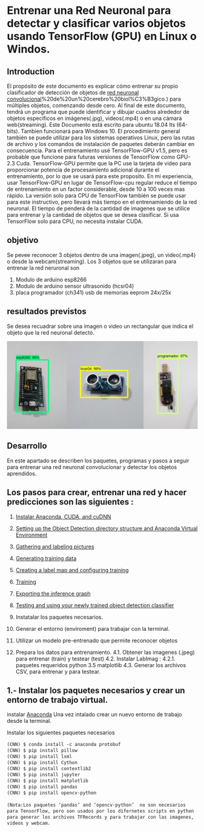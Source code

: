 # Entrenar una Red Neuronal para detectar y clasificar varios objetos usando TensorFlow (GPU) en Linux o Windos.

## Introduction
El propósito de este documento es explicar cómo entrenar su propio clasificador de detección de objetos de [red neuronal convolucional](https://www.juanbarrios.com/redes-neurales-convolucionales/#:~:text=Las%20Redes%20neuronales%20convolucionales%20son,V1)%20de%20un%20cerebro%20biol%C3%B3gico.) para múltiples objetos, comenzando desde cero. Al final de este documento, tendrá un programa que puede identificar y dibujar cuadros alrededor de objetos específicos en imágenes(.jpg), videos(.mp4) o en una cámara web(streaming).
Este Documento está escrito para ubuntu 18.04 lts (64-bits). Tambien funcionará para Windows 10. El procedimiento general también se puede utilizar para los sistemas operativos Linux, pero las rutas de archivo y los comandos de instalación de paquetes deberán cambiar en consecuencia. Para el entrenamiento usé TensorFlow-GPU v1.5, pero es probable que funcione para futuras versiones de TensorFlow como  GPU-2.3 Cuda.
TensorFlow-GPU permite que la PC use la tarjeta de video para proporcionar potencia de procesamiento adicional durante el entrenamiento, por lo que se usará para este proposito. En mi experiencia, usar TensorFlow-GPU en lugar de TensorFlow-cpu regular reduce el tiempo de entrenamiento en un factor considerable, desde 10 a 100 veces mas rápido. La versión solo para CPU de TensorFlow también se puede usar para este instructivo, pero llevará más tiempo en el entrenamiendo de la red neuronal. El tiempo de penderá de la cantidad de imagenes que se utilice para entrenar y la cantidad de objetos que se desea clasificar. Si usa TensorFlow solo para CPU, no necesita instalar CUDA.

## objetivo
Se pevee reconocer 3 objetos dentro de una imagen(.jpeg), un video(.mp4) o desde la webcam(streaming). Los 3 objetos que se utilizaran para entrenar la red neruronal son
1. Modulo de arduino esp8266 
2. Modulo de arduino sensor ultrasonido (hcsr04)
3. placa programador (ch341) usb de memorias eeprom 24x/25x 

## resultados previstos
Se desea recuadrar sobre una imagen o video un rectangular que indica el objeto que la red neuronal detectó.
<p align="center">
  <img src="result/image_detected.jpg">
</p>


## Desarrollo

 En este apartado se describen los paquetes, programas y pasos a seguir para entrenar una red neuronal convolucionar y detectar los objetos aprendidos.

## Los pasos para crear, entrenar una red y hacer predicciones son las siguientes : 
1. [Instalar Anaconda, CUDA, and cuDNN](https://github.com/EdjeElectronics/TensorFlow-Object-Detection-API-Tutorial-Train-Multiple-Objects-Windows-10#1-install-anaconda-cuda-and-cudnn)
2. [Setting up the Object Detection directory structure and Anaconda Virtual Environment](https://github.com/EdjeElectronics/TensorFlow-Object-Detection-API-Tutorial-Train-Multiple-Objects-Windows-10#2-set-up-tensorflow-directory-and-anaconda-virtual-environment)
3. [Gathering and labeling pictures](https://github.com/EdjeElectronics/TensorFlow-Object-Detection-API-Tutorial-Train-Multiple-Objects-Windows-10#3-gather-and-label-pictures)
4. [Generating training data](https://github.com/EdjeElectronics/TensorFlow-Object-Detection-API-Tutorial-Train-Multiple-Objects-Windows-10#4-generate-training-data)
5. [Creating a label map and configuring training](https://github.com/EdjeElectronics/TensorFlow-Object-Detection-API-Tutorial-Train-Multiple-Objects-Windows-10#5-create-label-map-and-configure-training)
6. [Training](https://github.com/EdjeElectronics/TensorFlow-Object-Detection-API-Tutorial-Train-Multiple-Objects-Windows-10#6-run-the-training)
7. [Exporting the inference graph](https://github.com/EdjeElectronics/TensorFlow-Object-Detection-API-Tutorial-Train-Multiple-Objects-Windows-10#7-export-inference-graph)
8. [Testing and using your newly trained object detection classifier](https://github.com/EdjeElectronics/TensorFlow-Object-Detection-API-Tutorial-Train-Multiple-Objects-Windows-10#8-use-your-newly-trained-object-detection-classifier)

1. Instatalar los paquetes necesarios.
2. Generar el entorno (enviroment) para trabajar con la terminal. 
3. Utilizar un modelo pre-entrenado que permite reconocer objetos
4. Prepara los datos para entrenamiento.
4.1. Obtener las imagenes (.jpeg) para entrenar (train) y testear (test)
4.2. Instalar LabImag :
                4.2.1. paquetes requeridos  python 3.5    matplotlib
4.3. Generar los archivos CSV, para entrenar y para testear. 

## 1.- Instalar los paquetes necesarios y crear un entorno de trabajo virtual.
instalar [Anaconda](https://www.anaconda.com/products/individual)
Una vez intalado crear un nuevo entorno de trabajo desde la terminal.


Instalar los siguientes paquetes necesarios 
```
(CNN) $ conda install -c anaconda protobuf
(CNN) $ pip install pillow
(CNN) $ pip install lxml
(CNN) $ pip install Cython
(CNN) $ pip install contextlib2
(CNN) $ pip install jupyter
(CNN) $ pip install matplotlib
(CNN) $ pip install pandas
(CNN) $ pip install opencv-python

(Nota:Los paquetes ‘pandas’ and ‘opencv-python’  no son necesarios para TensorFlow, pero son usados por los difernetes scripts en python para generar los archivos TFRecords y para trabajar con las imagenes, videos y webcam.









